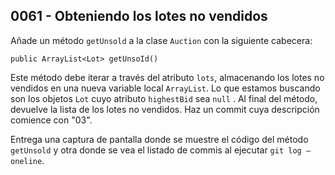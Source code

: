 ## 0061 - Obteniendo los lotes no vendidos

Añade un método `getUnsold` a la clase `Auction` con la siguiente cabecera:

    public ArrayList<Lot> getUnsoId()

Este método debe iterar a través del atributo `lots`, almacenando los lotes no vendidos
en una nueva variable local `ArrayList`. Lo que estamos buscando son los objetos `Lot`
cuyo atributo `highestBid` sea `null` . Al final del método, devuelve la lista de los lotes no vendidos. Haz un commit cuya descripción comience con "03".

Entrega una captura de pantalla donde se muestre el código del método `getUnsold` y otra donde se vea el listado de commis al ejecutar `git log —oneline`.
